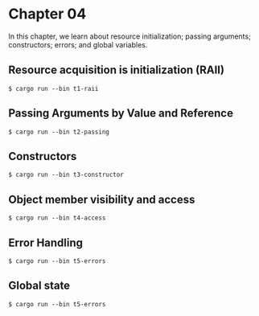 # Chapter 04

In this chapter, we learn about resource initialization; passing arguments; constructors; errors; and global variables.

##  Resource acquisition is initialization (RAII)

```shel
$ cargo run --bin t1-raii
```

## Passing Arguments by Value and Reference

```shel
$ cargo run --bin t2-passing
```

## Constructors

```shel
$ cargo run --bin t3-constructor
```

## Object member visibility and access

```shel
$ cargo run --bin t4-access
```

## Error Handling

```shel
$ cargo run --bin t5-errors
```

##  Global state

```shel
$ cargo run --bin t5-errors
```

